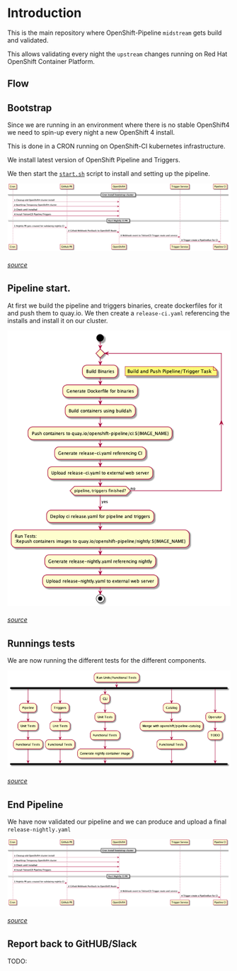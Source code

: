 # Introduction

This is the main repository where OpenShift-Pipeline `midstream` gets build and validated.

This allows validating every night the `upstream` changes running on Red Hat
OpenShift Container Platform.


## Flow

## Bootstrap

Since we are running in an environment where there is no stable OpenShift4 we
need to spin-up every night a new OpenShift 4 install.

This is done in a CRON running on OpenShift-CI kubernetes infrastructure.

We install latest version of OpenShift Pipeline and  Triggers.

We then start the [`start.sh`](start.sh) script to install and setting up the
pipeline.

[![CRON Setup](docs/images/cron-setup.png)](docs/images/cron-setup.png)
###### [source](docs/diagrams/cron-setup.plantuml)

## Pipeline start.

At first we build the pipeline and triggers binaries, create dockerfiles for
it and push them to quay.io. We then create a `release-ci.yaml` referencing the
installs and install it on our cluster.

[![CRON Setup](docs/images/pipeline-cirun.png)](docs/images/pipeline-cirun.png)
###### [source](docs/diagrams/pipeline-cirun.plantuml)

## Runnings tests

We are now running the different tests for the different components.

[![CRON Setup](docs/images/run-test.png)](docs/images/run-test.png)
###### [source](docs/diagrams/run-test.plantuml)

## End Pipeline

We have now validated our pipeline and we can produce and upload a final
`release-nightly.yaml`

[![CRON Setup](docs/images/cron-end.png)](docs/images/cron-end.png)
###### [source](docs/diagrams/cron-end.plantuml)

## Report back to GitHUB/Slack

TODO:
